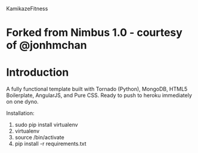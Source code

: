 KamikazeFitness


Forked from Nimbus 1.0 - courtesy of @jonhmchan
=======
Introduction
======

A fully functional template built with Tornado (Python), MongoDB, HTML5 Boilerplate, AngularJS, and Pure CSS. Ready to push to heroku immediately on one dyno.


Installation:
1. sudo pip install virtualenv
2. virtualenv <ENVNAME>
3. source <ENVNAME>/bin/activate
4. pip install -r requirements.txt
